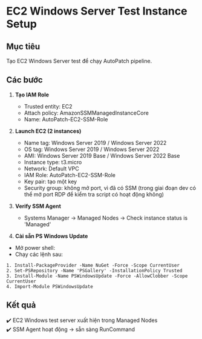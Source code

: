# EC2 Windows Server Test Instance Setup

## Mục tiêu
Tạo EC2 Windows Server test để chạy AutoPatch pipeline.

## Các bước

1. **Tạo IAM Role**
   - Trusted entity: EC2
   - Attach policy: AmazonSSMManagedInstanceCore
   - Name: AutoPatch-EC2-SSM-Role

2. **Launch EC2 (2 instances)**
   - Name tag: Windows Server 2019 / Windows Server 2022
   - OS tag: Windows Server 2019 / Windows Server 2022
   - AMI: Windows Server 2019 Base / Windows Server 2022 Base
   - Instance type: t3.micro
   - Network: Default VPC
   - IAM Role: AutoPatch-EC2-SSM-Role
   - Key pair: tạo một key 
   - Security group: không mở port, vì đã có SSM (trong giai đoạn dev có thể mở port RDP để kiểm tra script có hoạt động không)

3. **Verify SSM Agent**
   - Systems Manager → Managed Nodes → Check instance status is 'Managed'

4. **Cài sẵn PS Windows Update**

- Mở power shell:
- Chạy các lệnh sau:

```
1. Install-PackageProvider -Name NuGet -Force -Scope CurrentUser
2. Set-PSRepository -Name 'PSGallery' -InstallationPolicy Trusted
3. Install-Module -Name PSWindowsUpdate -Force -AllowClobber -Scope CurrentUser
4. Import-Module PSWindowsUpdate
```

## Kết quả
✔️ EC2 Windows test server xuất hiện trong Managed Nodes  
✔️ SSM Agent hoạt động → sẵn sàng RunCommand